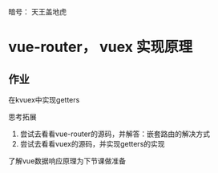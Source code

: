 暗号： 天王盖地虎

# vue-router， vuex 实现原理



## 作业

在kvuex中实现getters

思考拓展

1. 尝试去看看vue-router的源码，并解答：嵌套路由的解决⽅式
2. 尝试去看看vuex的源码，并实现getters的实现

了解vue数据响应原理为下节课做准备